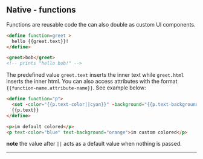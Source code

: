 Native - functions
---
Functions are reusable code the can also double as custom UI components.

```html
<define function=greet >
  hello {{greet.text}}!
</define>

<greet>bob</greet>
<!-- prints "hello bob!" -->
```

The predefined value `greet.text` inserts the inner text while `greet.html` inserts the inner html. You can also access attributes with the format `{{function-name.attribute-name}}`. See example below:

```html
<define function="p">
  <set -color="{{p.text-color||cyan}}" -background="{{p.text-background||black}}"/>
  {{p.text}}
</define>

<p>im default colored</p>
<p text-color="blue" text-background="orange">im custom colored</p>
```

**note** the value after `||` acts as a default value when nothing is passed.

---